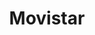 ---
title: "Movistar"
url: /ciudad-autonoma-de-buenos-aires/movistar-avenida-santa-fe-3/
shop: teléfono móvil
---